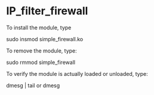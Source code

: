 # IP_filter_firewall

To install the module, type

sudo insmod simple_firewall.ko


To remove the module, type:

sudo rmmod simple_firewall


To verify the module is actually loaded or unloaded, type:

dmesg | tail 
or
dmesg
